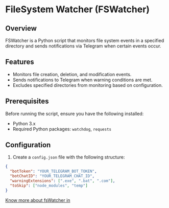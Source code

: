 # FileSystem Watcher (FSWatcher)

## Overview
FSWatcher is a Python script that monitors file system events in a specified directory and sends notifications via Telegram when certain events occur.

## Features
- Monitors file creation, deletion, and modification events.
- Sends notifications to Telegram when warning conditions are met.
- Excludes specified directories from monitoring based on configuration.

## Prerequisites
Before running the script, ensure you have the following installed:
- Python 3.x
- Required Python packages: `watchdog`, `requests`

## Configuration
1. Create a `config.json` file with the following structure:
```json
{
  "botToken": "YOUR_TELEGRAM_BOT_TOKEN",
  "botChatID": "YOUR_TELEGRAM_CHAT_ID",
  "warningExtensions": [".exe", ".bat", ".com"],
  "toSkip": ["node_modules", "temp"]
}
```

[Know more about fsWatcher in](https://www.jaccon.com.br/fswatcher-projeto-em-python-para-monitoramento-de-mudancas-em-arquivos-e-diretorios-com-sistema-de-alarme-integrado-ao-telegram/)


